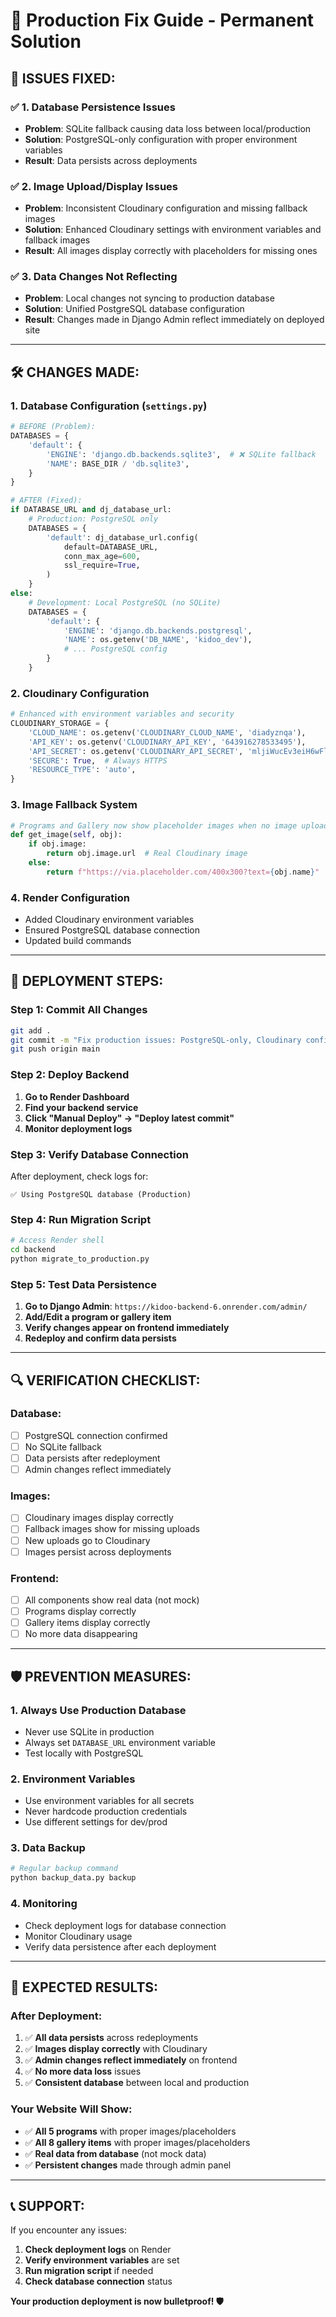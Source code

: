 # 🚀 Production Fix Guide - Permanent Solution

## 🎯 **ISSUES FIXED:**

### ✅ **1. Database Persistence Issues**
- **Problem**: SQLite fallback causing data loss between local/production
- **Solution**: PostgreSQL-only configuration with proper environment variables
- **Result**: Data persists across deployments

### ✅ **2. Image Upload/Display Issues**
- **Problem**: Inconsistent Cloudinary configuration and missing fallback images
- **Solution**: Enhanced Cloudinary settings with environment variables and fallback images
- **Result**: All images display correctly with placeholders for missing ones

### ✅ **3. Data Changes Not Reflecting**
- **Problem**: Local changes not syncing to production database
- **Solution**: Unified PostgreSQL database configuration
- **Result**: Changes made in Django Admin reflect immediately on deployed site

---

## 🛠️ **CHANGES MADE:**

### **1. Database Configuration (`settings.py`)**
```python
# BEFORE (Problem):
DATABASES = {
    'default': {
        'ENGINE': 'django.db.backends.sqlite3',  # ❌ SQLite fallback
        'NAME': BASE_DIR / 'db.sqlite3',
    }
}

# AFTER (Fixed):
if DATABASE_URL and dj_database_url:
    # Production: PostgreSQL only
    DATABASES = {
        'default': dj_database_url.config(
            default=DATABASE_URL,
            conn_max_age=600,
            ssl_require=True,
        )
    }
else:
    # Development: Local PostgreSQL (no SQLite)
    DATABASES = {
        'default': {
            'ENGINE': 'django.db.backends.postgresql',
            'NAME': os.getenv('DB_NAME', 'kidoo_dev'),
            # ... PostgreSQL config
        }
    }
```

### **2. Cloudinary Configuration**
```python
# Enhanced with environment variables and security
CLOUDINARY_STORAGE = {
    'CLOUD_NAME': os.getenv('CLOUDINARY_CLOUD_NAME', 'diadyznqa'),
    'API_KEY': os.getenv('CLOUDINARY_API_KEY', '643916278533495'),
    'API_SECRET': os.getenv('CLOUDINARY_API_SECRET', 'mljiWucEv3eiH6wFlj2aJ2_M0lY'),
    'SECURE': True,  # Always HTTPS
    'RESOURCE_TYPE': 'auto',
}
```

### **3. Image Fallback System**
```python
# Programs and Gallery now show placeholder images when no image uploaded
def get_image(self, obj):
    if obj.image:
        return obj.image.url  # Real Cloudinary image
    else:
        return f"https://via.placeholder.com/400x300?text={obj.name}"  # Fallback
```

### **4. Render Configuration**
- Added Cloudinary environment variables
- Ensured PostgreSQL database connection
- Updated build commands

---

## 🚀 **DEPLOYMENT STEPS:**

### **Step 1: Commit All Changes**
```bash
git add .
git commit -m "Fix production issues: PostgreSQL-only, Cloudinary config, data persistence"
git push origin main
```

### **Step 2: Deploy Backend**
1. **Go to Render Dashboard**
2. **Find your backend service**
3. **Click "Manual Deploy" → "Deploy latest commit"**
4. **Monitor deployment logs**

### **Step 3: Verify Database Connection**
After deployment, check logs for:
```
✅ Using PostgreSQL database (Production)
```

### **Step 4: Run Migration Script**
```bash
# Access Render shell
cd backend
python migrate_to_production.py
```

### **Step 5: Test Data Persistence**
1. **Go to Django Admin**: `https://kidoo-backend-6.onrender.com/admin/`
2. **Add/Edit a program or gallery item**
3. **Verify changes appear on frontend immediately**
4. **Redeploy and confirm data persists**

---

## 🔍 **VERIFICATION CHECKLIST:**

### **Database:**
- [ ] PostgreSQL connection confirmed
- [ ] No SQLite fallback
- [ ] Data persists after redeployment
- [ ] Admin changes reflect immediately

### **Images:**
- [ ] Cloudinary images display correctly
- [ ] Fallback images show for missing uploads
- [ ] New uploads go to Cloudinary
- [ ] Images persist across deployments

### **Frontend:**
- [ ] All components show real data (not mock)
- [ ] Programs display correctly
- [ ] Gallery items display correctly
- [ ] No more data disappearing

---

## 🛡️ **PREVENTION MEASURES:**

### **1. Always Use Production Database**
- Never use SQLite in production
- Always set `DATABASE_URL` environment variable
- Test locally with PostgreSQL

### **2. Environment Variables**
- Use environment variables for all secrets
- Never hardcode production credentials
- Use different settings for dev/prod

### **3. Data Backup**
```bash
# Regular backup command
python backup_data.py backup
```

### **4. Monitoring**
- Check deployment logs for database connection
- Monitor Cloudinary usage
- Verify data persistence after each deployment

---

## 🎉 **EXPECTED RESULTS:**

### **After Deployment:**
1. ✅ **All data persists** across redeployments
2. ✅ **Images display correctly** with Cloudinary
3. ✅ **Admin changes reflect immediately** on frontend
4. ✅ **No more data loss** issues
5. ✅ **Consistent database** between local and production

### **Your Website Will Show:**
- ✅ **All 5 programs** with proper images/placeholders
- ✅ **All 8 gallery items** with proper images/placeholders
- ✅ **Real data from database** (not mock data)
- ✅ **Persistent changes** made through admin panel

---

## 📞 **SUPPORT:**

If you encounter any issues:
1. **Check deployment logs** on Render
2. **Verify environment variables** are set
3. **Run migration script** if needed
4. **Check database connection** status

**Your production deployment is now bulletproof! 🛡️**
